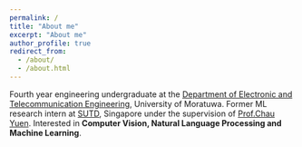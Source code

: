 ```yaml
---
permalink: /
title: "About me"
excerpt: "About me"
author_profile: true
redirect_from: 
  - /about/
  - /about.html
---
```


Fourth year engineering undergraduate at the [Department of Electronic and Telecommunication Engineering](https://ent.uom.lk/), University of Moratuwa. 
Former ML research intern at [SUTD](https://www.sutd.edu.sg/), Singapore under the supervision of [Prof.Chau Yuen](https://scholar.google.com/citations?user=7VLbLUMAAAAJ&hl=en).
Interested in **Computer Vision, Natural Language Processing and Machine Learning**.

